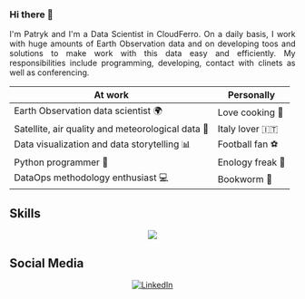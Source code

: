 ### Hi there 👋
<p style='text-align: justify;'>
I'm Patryk and I'm a Data Scientist in CloudFerro. 
On a daily basis, I work with huge amounts of Earth Observation data and on developing toos and solutions to make work with this data easy and efficiently.
My responsibilities include programming, developing, contact with clinets as well as conferencing.
</div>

<div align="center">
  
| At work                                                  | Personally                        |
|----------------------------------------------------------|-----------------------------------|
| Earth Observation data scientist :earth_africa:       | Love cooking :fork_and_knife:  |
| Satellite, air quality and meteorological data :satellite: | Italy lover :it:               |
| Data visualization and data storytelling :bar_chart:  | Football fan :soccer:          |
| Python programmer :snake:                             | Enology freak :wine_glass:     |
| DataOps methodology enthusiast :computer:              | Bookworm :green_book:          |

</div>

## Skills

<p align="center">
  <a href="https://skillicons.dev">
    <img src="https://skillicons.dev/icons?i=py,r,git,linux,bash,docker,postgres,openstack,vscode" />
  </a>
</p>



## Social Media

<div align="center">

[![LinkedIn](https://img.shields.io/badge/LinkedIn-0077B5?style=for-the-badge&logo=linkedin&logoColor=white)](https://www.linkedin.com/in/patryk-grzybowski-815651199/)

</div>

<!--
**PatrykGrzybowski/PatrykGrzybowski** is a ✨ _special_ ✨ repository because its `README.md` (this file) appears on your GitHub profile.

Here are some ideas to get you started:

- 🔭 I’m currently working on ...
- 🌱 I’m currently learning ...
- 👯 I’m looking to collaborate on ...
- 🤔 I’m looking for help with ...
- 💬 Ask me about ...
- 📫 How to reach me: ...
- 😄 Pronouns: ...
- ⚡ Fun fact: ...
-->
